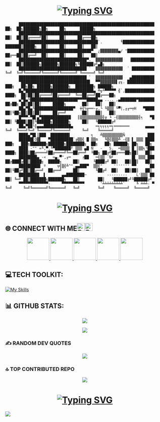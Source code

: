 <h1 align="center">
<a href="https://git.io/typing-svg"><img src="https://readme-typing-svg.demolab.com?font=Fira+code&size=35&pause=1000&color=F7E9AB&random=false&height=100&lines=Hello%F0%9F%91%8B+I'm+Roshan" alt="Typing SVG" /></a>
</h1>        
          
          ████████████████████████████████████████████████████████████  ██╗  ██╗███████╗██╗     ██╗      ██████╗
          ████████████████████████████████████████████████████████████  ██║  ██║██╔════╝██║     ██║     ██╔═══██╗
          ███████████████████████████████████`.        ╙██████████████  ███████║█████╗  ██║     ██║     ██║   ██║
          ████████████████████████████████▀  ¿▓▓▓▓▓▓▓▓▄/ "████████████  ██╔══██║██╔══╝  ██║     ██║     ██║   ██║
          ██████████████████████████████▀.  ▓▓▓▓▓▓▓▓▓▓▓▓   ▐██████████  ██║  ██║███████╗███████╗███████╗╚██████╔╝▄█╗
          ██████████████████████████████ `  ▓▓▓▓▓▓▓▓▓▓▓▓  ` ██████████  ╚═╝  ╚═╝╚══════╝╚══════╝╚══════╝ ╚═════╝ ╚═╝
          ██████████████████████████████ `  ▓▓▓▓▓▓▓▓▓▓▓▓   ▄██████████
          ▀██████████████████████████████▌  ▀▀▓▓▓▓▓▓▓▌╓╖. ████████████  ███╗   ██╗██╗ ██████╗███████╗  ████████╗ ██████╗
          █▄▀██████████████████████████████▄ ╩╦╙▀▀▀▀▀ ╣`,█████████████  ████╗  ██║██║██╔════╝██╔════╝  ╚══██╔══╝██╔═══██╗
          ▄▀█▄╙█████████████████████▀▀▀▀█████▄▄ .... ,▄███████▀███████  ██╔██╗ ██║██║██║     █████╗       ██║   ██║   ██║
          ██▄▀█▄╙█████████████████▀  ╪╢%╦══~╓,└ ╚▒▒▒ ╙▀|,╓╓═╤H   ▀████  ██║╚██╗██║██║██║     ██╔══╝       ██║   ██║   ██║
          █▀▀▀-▀█▌▄▀█████████████   ║▒▒▒▒▒▒▒▒▒▒╢╦ ╘ -╣▒▒▒▒▒▒▒▒▒╢╕   ▀█  ██║ ╚████║██║╚██████╗███████╗     ██║   ╚██████╔╝
          ██▄▀██└║▄▄▄████████████▄          ═╕╕╕╕╕═╕═══════       ▄▄▄▄  ╚═╝  ╚═══╝╚═╝ ╚═════╝╚══════╝     ╚═╝    ╚═════╝
          ████▄▀█▌║███  ████████▌         ╕   ╩▒▒▒▒▒▒▒▒▒Ñ          ███
          ██████▌Ö▓▌   ▀██████████`╔▒▒╣ █ ▒▒m   ╚▒╢▒▒▒╩ -╣▒ ▌ ▒▒▒ ████  ███╗   ███╗███████╗███████╗████████╗  ██╗   ██╗ ██████╗ ██╗   ██╗
          ████ -"" ∞╙,▀.╙▀███████╜ ▒▒▒ ▄█ Ñ   -   S.  ═▒▒▒▒ █ ║▒▒╕└███  ████╗ ████║██╔════╝██╔════╝╚══██╔══╝  ╚██╗ ██╔╝██╔═══██╗██║   ██║
          ████████▄ -«   ∞▄.▀",╓═     ╒██   ═╣▒▒ `Ñ╛        █▌ ▒▒▒ ███  ██╔████╔██║█████╗  █████╗     ██║      ╚████╔╝ ██║   ██║██║   ██║
          █████████▌ º     ╤╣▒╣╩^",▄▄███▀  ▒▒╣"     ''''''' ▀▀     `██  ██║╚██╔╝██║██╔══╝  ██╔══╝     ██║       ╚██╔╝  ██║   ██║██║   ██║
          █████████  ▌       ▄▄████████─         ---------    L'▒▒▒ ██  ██║ ╚═╝ ██║███████╗███████╗   ██║        ██║   ╚██████╔╝╚██████╔╝
          ▀▀▀▀▀▀▀▀▀▀▀▀▀-     ▀▀▀▀▀▀▀▀▀▀       '╧╧╧╧╧╧╧╧╧`     ╚ ╧╧╧- ▀  ╚═╝     ╚═╝╚══════╝╚══════╝   ╚═╝        ╚═╝    ╚═════╝  ╚═════╝

<h1 align="center">
<a href="https://git.io/typing-svg">

  <img src="https://readme-typing-svg.demolab.com?font=Fira+Code&size=30&pause=1000&random=false&width=650&height=100&lines=I'm+A+passionate+Frontend+Developer" alt="Typing SVG" />
</a>
</h1>

## 🌐 CONNECT WITH ME<img src="https://raw.githubusercontent.com/Tarikul-Islam-Anik/Animated-Fluent-Emojis/master/Emojis/Hand%20gestures/Backhand%20Index%20Pointing%20Down.png" alt="Backhand Index Pointing Down" width="25" height="25" /><img src="https://raw.githubusercontent.com/Tarikul-Islam-Anik/Animated-Fluent-Emojis/master/Emojis/Hand%20gestures/Backhand%20Index%20Pointing%20Down.png" alt="Backhand Index Pointing Down" width="25" height="25" />

<div align="center">
<a href="https://www.facebook.com/roshan.d.942145">
<img width="70" height="70" src="https://user-images.githubusercontent.com/74038190/235294010-ec412ef5-e3da-4efa-b1d4-0ab4d4638755.gif" target="_blank"/>
</a> 
<a href="https://discord.com/invite/M8he9HxQ">
<img width="70" height="70" src="https://user-images.githubusercontent.com/74038190/235294015-47144047-25ab-417c-af1b-6746820a20ff.gif" target="_blank"/>
</a> 
<a href="https://www.linkedin.com/in/d-d-roshan">
<img width="70" height="70" src="https://user-images.githubusercontent.com/74038190/235294012-0a55e343-37ad-4b0f-924f-c8431d9d2483.gif" target="_blank"/>
</a>  
<a href="https://www.instagram.com/d_roshan_official">
<img width="70" height="70" src="https://user-images.githubusercontent.com/74038190/235294013-a33e5c43-a01c-43f6-b44d-a406d8b4ab75.gif" target="_blank"/>
</a>  
<a href="https://github.com/D-D-Roshan/D-D-Roshan">
<img width="70" height="70" src="https://img.icons8.com/?size=100&id=akG4VRhAoSii&format=png&color=000000" target="_blank"/>
</a> 
</div>

## 💻TECH TOOLKIT:
[![My Skills](https://skillicons.dev/icons?i=au,babel,bootstrap,css,express,figma,firebase,git,html,java,js,jquery,mongodb,mysql,nodejs,npm,postgres,postman,py,react,tailwind,vscode,wordpress,yarn&perline=20)](https://skillicons.dev)
## 📊 GITHUB STATS:
<div align="center">
          
![](https://github-readme-stats.vercel.app/api?username=D-D-Roshan&theme=tokyonight&hide_border=false&include_all_commits=true&count_private=false)<br/>

![](https://github-readme-stats.vercel.app/api/top-langs/?username=D-D-Roshan&theme=tokyonight&hide_border=false&include_all_commits=true&count_private=false&layout=compact)

</div>

### ✍️ RANDOM DEV QUOTES
<div align="center">
          
![](https://quotes-github-readme.vercel.app/api?type=horizontal&theme=radical)

</div>

### 🔝 TOP CONTRIBUTED REPO
<div align="center">
          
![](https://github-readme-streak-stats.herokuapp.com/?user=D-D-Roshan&theme=tokyonight&hide_border=false)<br/>

</div>

<h1 align="center">
<a href="https://git.io/typing-svg"><img src="https://readme-typing-svg.demolab.com?font=Fira+code&size=35&pause=1000&color=E3F716&random=false&height=100&lines=Thanks+for+watching" alt="Typing SVG" /></a>
</h1>   


[![](https://visitcount.itsvg.in/api?id=D-D-Roshan&icon=0&color=0)](https://visitcount.itsvg.in)

